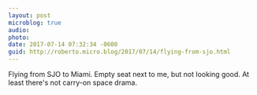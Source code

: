 ```yaml
---
layout: post
microblog: true
audio: 
photo: 
date: 2017-07-14 07:32:34 -0600
guid: http://roberto.micro.blog/2017/07/14/flying-from-sjo.html
---
```

Flying from SJO to Miami. Empty seat next to me, but not looking good. At least there's not carry-on space drama. 

